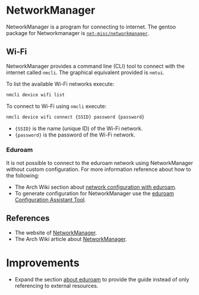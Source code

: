 # NetworkManager

NetworkManager is a program for connecting to internet.
The gentoo package for Networkmanager is [`net-misc/networkmanager`](https://packages.gentoo.org/packages/net-misc/networkmanager).

## Wi-Fi

NetworkManager provides a command line (CLI) tool to connect with the internet called `nmcli`.
The graphical equivalent provided is `nmtui`.

To list the available Wi-Fi networks execute:

```sh
nmcli device wifi list
```

To connect to Wi-Fi using `nmcli` execute:

```sh
nmcli device wifi connect {SSID} password {password}
```

- `{SSID}` is the name (unique ID) of the Wi-Fi network.
- `{password}` is the password of the Wi-Fi network.

### Eduroam

It is not possible to connect to the eduroam network using NetworkManager without custom configuration.
For more information reference about how to the following:

- The Arch Wiki section about [network configuration with eduroam](https://wiki.archlinux.org/title/Network_configuration/Wireless#eduroam).
- To generate configuration for NetworkManager use the [eduroam Configuration Assistant Tool](https://cat.eduroam.org/).

## References

- The website of [NetworkManager](https://networkmanager.dev/docs/).
- The Arch Wiki article about [NetworkManager](https://wiki.archlinux.org/title/NetworkManager).

# Improvements

- Expand the section [about eduroam](#eduroam) to provide the guide instead of only referencing to external resources.
